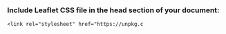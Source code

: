 ### Include Leaflet CSS file in the head section of your document:

    <link rel="stylesheet" href="https://unpkg.c